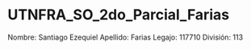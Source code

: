 # UTNFRA_SO_2do_Parcial_Farias
Nombre: Santiago Ezequiel Apellido: Farias Legajo: 117710 División: 113
